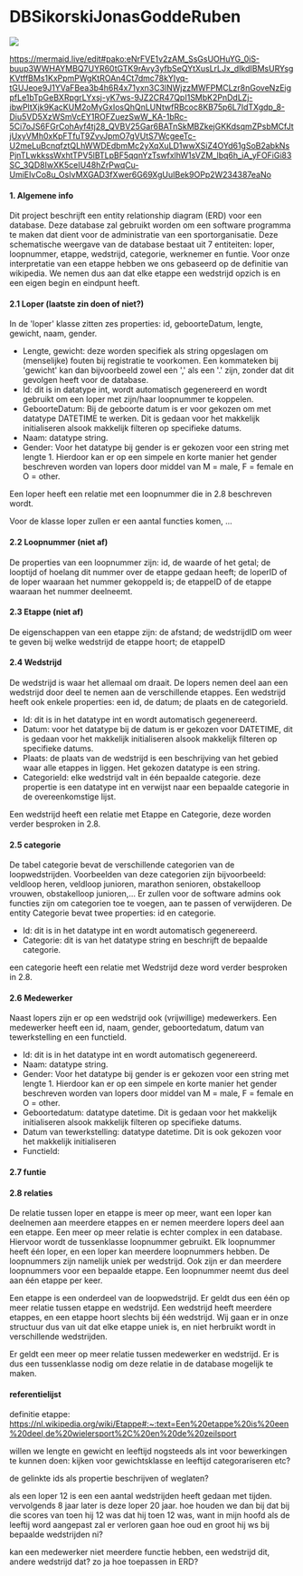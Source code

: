# DBSikorskiJonasGoddeRuben
[![](https://mermaid.ink/img/pako:eNrFVE1v2zAM_SsGsUOHuYG_0iS-buup3WWHAYMBQ7UYR60tGTK9rAvy3yfbSeQYtXusLrLJx_dIkdIBMsURYsgKVtffBMs1KxPpmPWgKtROAn4Ct7dmc78kYIyq-tGUJeoe9J1YVaFBea3b4h6R4x71yxn3C3lNWjzzMWFPMCLzr8nGoveNzEigpfLe1bTpGeBXRpgrLYxsj-yK7ws-9JZ2CR47QpI1SMbK2PnDdLZj-ibwPltXjk9KacKUM2oMyGxIosQhQnLUNtwfRBcoc8KB75p6L7IdTXgdp_8-Diu5VD5XzWSmVcEY1ROFZuezSwW_KA-1bRc-5Ci7oJS6FGrCohAyf4tj28_QVBV25Gar6BATnSkMBZkejGKKdsqmZPsbMCfJtjUxyVMh0xKpFTfuT9ZvvJpmO7gVUtS7WcgeeTc-U2meLuBcnqfztQLhWWDEdbmMc2yXqXuLD1wwXSiZ4OYd61gSoB2abkNsPjnTLwkkssWxhtTPV5lBTLpBF5qqnYzTswfxlhW1sVZM_lbq6h_iA_yFOFiGi83SC_3QD8IwXK5ceIU48hZrPwqCu-UmiEIvCo8u_OsIvMXGAD3fXwer6G69XgUuIBek9OPp2W234387eaNo)](https://mermaid.live/edit#pako:eNrFVE1v2zAM_SsGsUOHuYG_0iS-buup3WWHAYMBQ7UYR60tGTK9rAvy3yfbSeQYtXusLrLJx_dIkdIBMsURYsgKVtffBMs1KxPpmPWgKtROAn4Ct7dmc78kYIyq-tGUJeoe9J1YVaFBea3b4h6R4x71yxn3C3lNWjzzMWFPMCLzr8nGoveNzEigpfLe1bTpGeBXRpgrLYxsj-yK7ws-9JZ2CR47QpI1SMbK2PnDdLZj-ibwPltXjk9KacKUM2oMyGxIosQhQnLUNtwfRBcoc8KB75p6L7IdTXgdp_8-Diu5VD5XzWSmVcEY1ROFZuezSwW_KA-1bRc-5Ci7oJS6FGrCohAyf4tj28_QVBV25Gar6BATnSkMBZkejGKKdsqmZPsbMCfJtjUxyVMh0xKpFTfuT9ZvvJpmO7gVUtS7WcgeeTc-U2meLuBcnqfztQLhWWDEdbmMc2yXqXuLD1wwXSiZ4OYd61gSoB2abkNsPjnTLwkkssWxhtTPV5lBTLpBF5qqnYzTswfxlhW1sVZM_lbq6h_iA_yFOFiGi83SC_3QD8IwXK5ceIU48hZrPwqCu-UmiEIvCo8u_OsIvMXGAD3fXwer6G69XgUuIBek9OPp2W234387eaNo)

https://mermaid.live/edit#pako:eNrFVE1v2zAM_SsGsUOHuYG_0iS-buup3WWHAYMBQ7UYR60tGTK9rAvy3yfbSeQYtXusLrLJx_dIkdIBMsURYsgKVtffBMs1KxPpmPWgKtROAn4Ct7dmc78kYIyq-tGUJeoe9J1YVaFBea3b4h6R4x71yxn3C3lNWjzzMWFPMCLzr8nGoveNzEigpfLe1bTpGeBXRpgrLYxsj-yK7ws-9JZ2CR47QpI1SMbK2PnDdLZj-ibwPltXjk9KacKUM2oMyGxIosQhQnLUNtwfRBcoc8KB75p6L7IdTXgdp_8-Diu5VD5XzWSmVcEY1ROFZuezSwW_KA-1bRc-5Ci7oJS6FGrCohAyf4tj28_QVBV25Gar6BATnSkMBZkejGKKdsqmZPsbMCfJtjUxyVMh0xKpFTfuT9ZvvJpmO7gVUtS7WcgeeTc-U2meLuBcnqfztQLhWWDEdbmMc2yXqXuLD1wwXSiZ4OYd61gSoB2abkNsPjnTLwkkssWxhtTPV5lBTLpBF5qqnYzTswfxlhW1sVZM_lbq6h_iA_yFOFiGi83SC_3QD8IwXK5ceIU48hZrPwqCu-UmiEIvCo8u_OsIvMXGAD3fXwer6G69XgUuIBek9OPp2W234387eaNo

#### 1. Algemene info
Dit project beschrijft een entity relationship diagram (ERD) voor een database. Deze database zal gebruikt worden om een software programma te maken dat dient voor de administratie van een sportorganisatie. Deze schematische weergave van de database bestaat uit 7 entiteiten: loper, loopnummer, etappe, wedstrijd, categorie, werknemer en funtie. Voor onze interpretatie van een etappe hebben we ons gebaseerd op de definitie van wikipedia. We nemen dus aan dat elke etappe een wedstrijd opzich is en een eigen begin en eindpunt heeft.  

#### 2.1 Loper (laatste zin doen of niet?)
In de 'loper' klasse zitten zes properties: id, geboorteDatum, lengte, gewicht, naam, gender.
- Lengte, gewicht: deze worden specifiek als string opgeslagen om (menselijke) fouten bij registratie te voorkomen. Een kommateken bij 'gewicht' kan dan bijvoorbeeld zowel een ',' als een '.' zijn, zonder dat dit gevolgen heeft voor de database.
- Id: dit is in datatype int, wordt automatisch gegenereerd en wordt gebruikt om een loper met zijn/haar loopnummer te koppelen.
- GeboorteDatum: Bij de geboorte datum is er voor gekozen om met datatype DATETIME te werken. Dit is gedaan voor het makkelijk initialiseren alsook makkelijk filteren op specifieke datums.
- Naam: datatype string.
- Gender: Voor het datatype bij gender is er gekozen voor een string met lengte 1. Hierdoor kan er op een simpele en korte manier het gender beschreven worden van lopers door middel van M = male, F = female en O = other.

Een loper heeft een relatie met een loopnummer die in 2.8 beschreven wordt.

Voor de klasse loper zullen er een aantal functies komen, ...

#### 2.2 Loopnummer (niet af)
De properties van een loopnummer zijn: id, de waarde of het getal; de looptijd of hoelang dit nummer over de etappe gedaan heeft;
de loperID of de loper waaraan het nummer gekoppeld is; de etappeID of de etappe waaraan het nummer deelneemt.

#### 2.3 Etappe (niet af)
De eigenschappen van een etappe zijn: de afstand; de wedstrijdID om weer te geven bij welke wedstrijd de etappe hoort; de etappeID

#### 2.4 Wedstrijd
De wedstrijd is waar het allemaal om draait. De lopers nemen deel aan een wedstrijd door deel te nemen aan de verschillende etappes.
Een wedstrijd heeft ook enkele properties: een id, de datum; de plaats en de categorieId.
- Id: dit is in het datatype int en wordt automatisch gegenereerd.
- Datum: voor het datatype bij de datum is er gekozen voor DATETIME, dit is gedaan voor het makkelijk initialiseren alsook makkelijk filteren op specifieke datums.
- Plaats: de plaats van de wedstrijd is een beschrijving van het gebied waar alle etappes in liggen. Het gekozen datatype is een string.  
- CategorieId: elke wedstrijd valt in één bepaalde categorie. deze propertie is een datatype int en verwijst naar een bepaalde categorie in de overeenkomstige lijst. 

Een wedstrijd heeft een relatie met Etappe en Categorie, deze worden verder besproken in 2.8.

#### 2.5 categorie
De tabel categorie bevat de verschillende categorien van de loopwedstrijden. Voorbeelden van deze categorien zijn bijvoorbeeld: veldloop heren, veldloop junioren, marathon senioren, obstakelloop vrouwen, obstakelloop junioren,... 
Er zullen voor de software admins ook functies zijn om categorien toe te voegen, aan te passen of verwijderen.
De entity Categorie bevat twee properties: id en categorie.
- Id: dit is in het datatype int en wordt automatisch gegenereerd.
- Categorie: dit is van het datatype string en beschrijft de bepaalde categorie.

een categorie heeft een relatie met Wedstrijd deze word verder besproken in 2.8.

#### 2.6 Medewerker
Naast lopers zijn er op een wedstrijd ook (vrijwillige) medewerkers. Een medewerker heeft een id, naam, gender, geboortedatum, datum van tewerkstelling en een functieId.
- Id: dit is in het datatype int en wordt automatisch gegenereerd.
- Naam: datatype string.
- Gender: Voor het datatype bij gender is er gekozen voor een string met lengte 1. Hierdoor kan er op een simpele en korte manier het gender beschreven worden van lopers door middel van M = male, F = female en O = other. 
- Geboortedatum: datatype datetime. Dit is gedaan voor het makkelijk initialiseren alsook makkelijk filteren op specifieke datums.  
- Datum van tewerkstelling: datatype datetime. Dit is ook gekozen voor het makkelijk initialiseren
- FunctieId: 


#### 2.7 funtie

#### 2.8 relaties
De relatie tussen loper en etappe is meer op meer, want een loper kan deelnemen aan meerdere etappes en er nemen meerdere lopers deel aan een etappe.
Een meer op meer relatie is echter complex in een database. Hiervoor wordt de tussenklasse loopnummer gebruikt.
Elk loopnummer heeft één loper, en een loper kan meerdere loopnummers hebben. De loopnummers zijn namelijk uniek per wedstrijd.
Ook zijn er dan meerdere loopnummers voor een bepaalde etappe. Een loopnummer neemt dus deel aan één etappe per keer.

Een etappe is een onderdeel van de loopwedstrijd. Er geldt dus een één op meer relatie tussen etappe en wedstrijd.
Een wedstrijd heeft meerdere etappes, en een etappe hoort slechts bij één wedstrijd.
Wij gaan er in onze structuur dus van uit dat elke etappe uniek is, en niet herbruikt wordt in verschillende wedstrijden.

Er geldt een meer op meer relatie tussen medewerker en wedstrijd. Er is dus een tussenklasse nodig om deze relatie in de database
mogelijk te maken.

#### referentielijst
definitie etappe: https://nl.wikipedia.org/wiki/Etappe#:~:text=Een%20etappe%20is%20een%20deel,de%20wielersport%2C%20en%20de%20zeilsport



willen we lengte en gewicht en leeftijd nogsteeds als int voor bewerkingen te kunnen doen: kijken voor gewichtsklasse en leeftijd categorariseren etc?

de gelinkte ids als propertie beschrijven of weglaten?

als een loper 12 is een een aantal wedstrijden heeft gedaan met tijden. vervolgends 8 jaar later is deze loper 20 jaar. hoe houden we dan bij dat bij die scores van toen hij 12 was dat hij toen 12 was, want in mijn hoofd als de leeftij word aangepast zal er verloren gaan hoe oud en groot hij ws bij bepaalde wedstrijden ni?

kan een medewerker niet meerdere functie hebben, een wedstrijd dit, andere wedstrijd dat? zo ja hoe toepassen in ERD?
